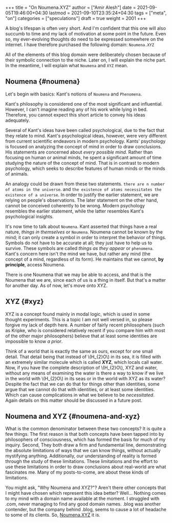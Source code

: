 +++
title = "On Noumena.XYZ"
author = ["Amir Alesh"]
date = 2021-09-05T19:46:00+04:30
lastmod = 2021-09-10T23:35:24+04:30
tags = ["meta", "on"]
categories = ["speculations"]
draft = true
weight = 2001
+++

A blog's lifespan is often very short.  And I'm confident that this one will also succumb to time and my lack of motivation at some point in the future. Even so, my ever-evolving thoughts do need to be expressed somewhere on the internet. I have therefore purchased the following domain: `Noumena.XYZ`

All of the elements of this blog domain were deliberately chosen because of their symbolic connection to the niche. Later on, I will explain the niche part. In the meantime, I will explain what `Noumena` and `XYZ` mean.


## Noumena {#noumena}

Let's begin with basics: Kant's notions of `Noumena` and `Phenomena`.

Kant's philosophy is considered one of the most significant and influential. However, I can't imagine reading any of his work while lying in bed. Therefore, you cannot expect this short article to convey his ideas adequately.

Several of Kant's ideas have been called psychological, due to the fact that they relate to mind. Kant's psychological ideas, however, were very different from current scientific endeavors in modern psychology. Kants' psychology is focused on analyzing the concept of mind in order to draw conclusions. His statements are concerned about _every possible mind_. Rather than focusing on human or animal minds, he spent a significant amount of time studying the nature of the concept of mind. That is in contrast to modern psychology, which seeks to describe features of human minds or the minds of animals.

An analogy could be drawn from these two statements. `there are n number of atoms in the universe`. and `the existence of atoms necessitates the existence of a universe`. In order to justify the earlier statement, we are relying on people's observations. The later statement on the other hand, cannot be conceived coherently to be wrong. Modern psychology resembles the earlier statement, while the latter resembles Kant's psychological insights.

It's now time to talk about `Noumena`. Kant asserted that things have a real nature, _things in themselves_ or `Noumena`. Noumena cannot be known by the mind; it can only create a symbol in order to interpret the  behavior of things. Symbols do not have to be accurate at all; they just have to help us to survive. These symbols are called _things as they appear_ or `phenomena`. Kant's concern here isn't the mind we have, but rather any mind (the concept of a mind, regardless of its form). He maintains that we cannot, **by principle**, access Noumena.

There is one Noumena that we may be able to access, and that is the Noumena that we are, since each of us is a thing in itself. But that's a matter for another day. As of now, let's move onto XYZ.


## XYZ {#xyz}

XYZ is a concept found mainly in modal logic, which is used in some thought experiments. This is a topic I am not well versed in, so please forgive my lack of depth here. A number of fairly recent philosophers (such as Kripke, who is considered relatively recent if you compare him with most of the other major philosophers) believe that at least some identities are impossible to know _a prior_.

Think of a world that is exactly the same as ours, except for one small detail. That detail being that instead of \\(H\_{2}O\\) in its sea, it is filled with an extremely similar molecule which is called **XYZ**, which locals call water. Now, if you have the complete description of \\(H\_{2}O\\), XYZ and water, without any means of examining the water is there a way to know if we live in the world with \\(H\_{2}O\\) in its seas or in the world with XYZ as its water? Despite the fact that we can do that for things other than identities, some argue that we cannot do that with identities, or at least some identities. Which can cause complications in what we believe to be _necessitated_. Again details on this matter should be discussed in a future post.


## Noumena and XYZ {#noumena-and-xyz}

What is the common denominator between these two concepts? It is quite a few things. The first reason is that both concepts have been tapped into by philosophers of consciousness, which has formed the basis for much of my inquiry. Second, They both draw a firm and fundamental line, demonstrating the absolute limitations of ways that we can know things, without actually mystifying anything. Additionally, our understanding of reality is formed through the study of these limitations.
These limitations and the effort to use these limitations in order to draw conclusions about real-world are what fascinates me. Many of my posts-to-come, are about these kinds of limitations.

You might ask, "Why Noumena and XYZ?"? Aren't there other concepts that I might have chosen which represent this idea better? Well... Nothing comes to my mind with a domain name available at the moment. I struggled with .com, never managing to find any good domain names. .blog was another contender, but the company behind .blog, seems to cause a lot of headache to some of its clients. So, [Noumena.XYZ](https://noumena.xyz/) it is.

